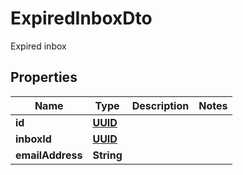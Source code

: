 

# ExpiredInboxDto

Expired inbox
## Properties

Name | Type | Description | Notes
------------ | ------------- | ------------- | -------------
**id** | [**UUID**](UUID) |  | 
**inboxId** | [**UUID**](UUID) |  | 
**emailAddress** | **String** |  | 



